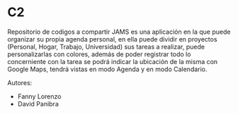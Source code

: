# C2
Repositorio de codigos a compartir
JAMS es una aplicación en la que puede organizar su propia agenda 
personal, en ella puede dividir en proyectos (Personal, Hogar, Trabajo,
Universidad) sus tareas a realizar, puede personalizarlas con colores,
además de poder registrar todo lo concerniente con la tarea se podrá
indicar la ubicación de la misma con Google Maps, tendrá vistas en modo
Agenda y en modo Calendario.

Autores:
- Fanny Lorenzo
- David Panibra
